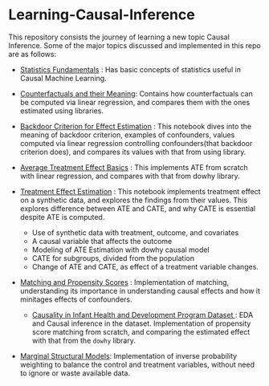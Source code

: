 # Learning-Causal-Inference

This repository consists the journey of learning a new topic Causal Inference. Some of the major topics discussed and implemented in this repo are as follows:

- [Statistics Fundamentals](https://github.com/S-acharya57/Learning-Causal-Inference/tree/main/StatisticsAndProbability) : Has basic concepts of statistics useful in Causal Machine Learning.

- [Counterfactuals and their Meaning](https://github.com/S-acharya57/Learning-Causal-Inference/blob/main/Counterfactuals.ipynb): Contains how counterfactuals can be computed via linear regression, and compares them with the ones estimated using libraries.

- [Backdoor Criterion for Effect Estimation](https://github.com/S-acharya57/Learning-Causal-Inference/blob/main/backdoor%20criterion.ipynb) : This notebook dives into the meaning of backdoor criterion, examples of confounders, values computed via linear regression controlling confounders(that backdoor criterion does), and compares its values with that from using library.

- [Average Treatment Effect Basics](https://github.com/S-acharya57/Learning-Causal-Inference/blob/main/Causal%20Inference%20ATE.ipynb) : This implements ATE from scratch with linear regression, and compares with that from dowhy library.

- [Treatment Effect Estimation](https://github.com/S-acharya57/Learning-Causal-Inference/blob/main/Understanding%20Treatment%20Effect%20Estimation.ipynb) : This notebook implements treatment effect on a synthetic data, and explores the findings from their values. This explores difference between ATE and CATE, and why CATE is essential despite ATE is computed.

  - Use of synthetic data with treatment, outcome, and covariates
  - A causal variable that affects the outcome
  - Modeling of ATE Estimation with dowhy causal model
  - CATE for subgroups, divided from the population
  - Change of ATE and CATE, as effect of a treatment variable changes.

- [Matching and Propensity Scores](https://github.com/S-acharya57/Learning-Causal-Inference/tree/main/matching) : Implementation of matching, understanding its importance in understanding causal effects and how it minitages effects of confounders.

  - [Causality in Infant Health and Development Program Dataset ]() : EDA and Causal inference in the dataset. Implementation of propensity score matching from scratch, and comparing the estimated effect with that from the `dowhy` library.

- [Marginal Structural Models](https://github.com/S-acharya57/Learning-Causal-Inference/blob/main/Marginal%20Structural%20Models.ipynb): Implementation of inverse probability weighting to balance the control and treatment variables, without need to ignore or waste available data.
